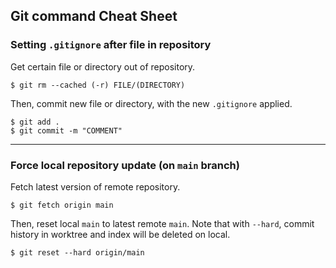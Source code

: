 ## Git command Cheat Sheet

### Setting `.gitignore` after file in repository
Get certain file or directory out of repository.
```
$ git rm --cached (-r) FILE/(DIRECTORY)
```

Then, commit new file or directory, with the new `.gitignore` applied.
```
$ git add .
$ git commit -m "COMMENT"
```

---

### Force local repository update (on `main` branch)
Fetch latest version of remote repository.
```
$ git fetch origin main
```

Then, reset local `main` to latest remote `main`. Note that with `--hard`, commit history in worktree and index will be deleted on local.
```
$ git reset --hard origin/main
```
